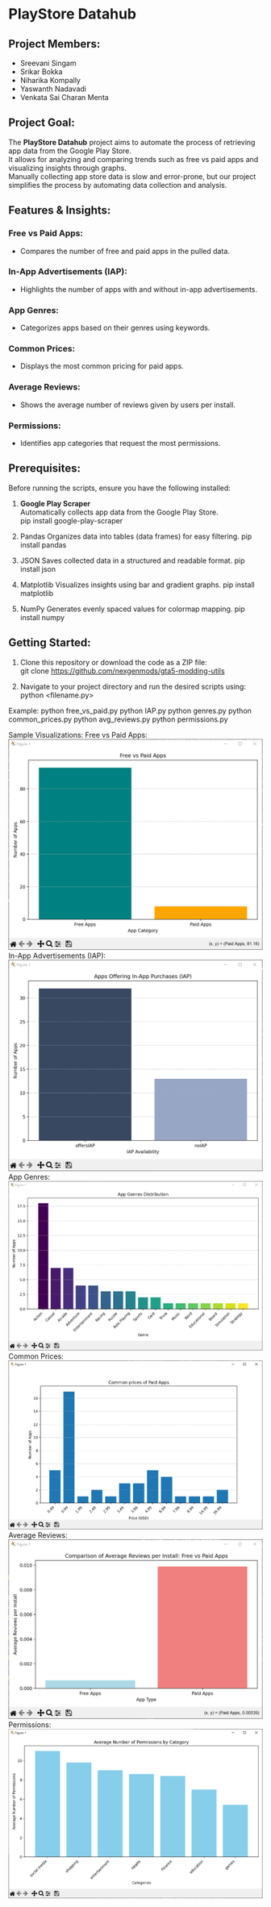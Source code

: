 # PlayStore Datahub

## Project Members:
- Sreevani Singam  
- Srikar Bokka  
- Niharika Kompally  
- Yaswanth Nadavadi  
- Venkata Sai Charan Menta  

## Project Goal:
The **PlayStore Datahub** project aims to automate the process of retrieving app data from the Google Play Store.  
It allows for analyzing and comparing trends such as free vs paid apps and visualizing insights through graphs.  
Manually collecting app store data is slow and error-prone, but our project simplifies the process by automating data collection and analysis.

## Features & Insights:
### Free vs Paid Apps:
- Compares the number of free and paid apps in the pulled data.

### In-App Advertisements (IAP):
- Highlights the number of apps with and without in-app advertisements.

### App Genres:
- Categorizes apps based on their genres using keywords.

### Common Prices:
- Displays the most common pricing for paid apps.

### Average Reviews:
- Shows the average number of reviews given by users per install.

### Permissions:
- Identifies app categories that request the most permissions.

## Prerequisites:
Before running the scripts, ensure you have the following installed:

1. **Google Play Scraper**  
Automatically collects app data from the Google Play Store.  
pip install google-play-scraper

2. Pandas
Organizes data into tables (data frames) for easy filtering.
pip install pandas

3. JSON
Saves collected data in a structured and readable format.
pip install json

4. Matplotlib
Visualizes insights using bar and gradient graphs.
pip install matplotlib

5. NumPy
Generates evenly spaced values for colormap mapping.
pip install numpy

## Getting Started:
1. Clone this repository or download the code as a ZIP file:  
git clone https://github.com/nexgenmods/gta5-modding-utils

2. Navigate to your project directory and run the desired scripts using:
python <filename.py>

Example:
python free_vs_paid.py
python IAP.py
python genres.py
python common_prices.py
python avg_reviews.py
python permissions.py

Sample Visualizations:
Free vs Paid Apps:
![](images/free_vs_paid.png)
In-App Advertisements (IAP):
![](images/IAP.png)
App Genres:
![](images/genres.png)
Common Prices:
![](images/common_prices.png)
Average Reviews:
![](images/avg_reviews.png)
Permissions:
![](images/permissions.png)